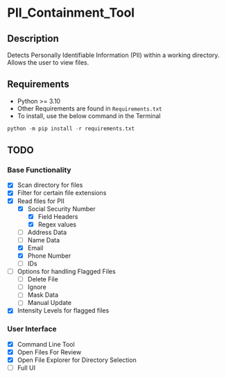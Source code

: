 # PII_Containment_Tool


## Description
Detects Personally Identifiable Information (PII) within a working directory. Allows the user to view files.

## Requirements
- Python >= 3.10
- Other Requirements are found in `Requirements.txt`
- To install, use the below command in the Terminal
```python
python -m pip install -r requirements.txt
```

## TODO
### Base Functionality
- [X] Scan directory for files
- [X] Filter for certain file extensions
- [X] Read files for PII
    - [X] Social Security Number
        - [X] Field Headers
        - [X] Regex values
    - [ ] Address Data
    - [ ] Name Data 
    - [X] Email
    - [X] Phone Number
    - [ ] IDs
- [ ] Options for handling Flagged Files
    - [ ] Delete File
    - [ ] Ignore
    - [ ] Mask Data
    - [ ] Manual Update
- [X] Intensity Levels for flagged files
### User Interface
- [X] Command Line Tool
- [X] Open Files For Review
- [X] Open File Explorer for Directory Selection
- [ ] Full UI 
